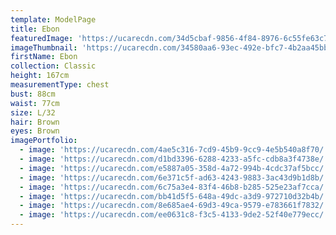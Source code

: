 ```yaml
---
template: ModelPage
title: Ebon
featuredImage: 'https://ucarecdn.com/34d5cbaf-9856-4f84-8976-6c55fe63c780/'
imageThumbnail: 'https://ucarecdn.com/34580aa6-93ec-492e-bfc7-4b2aa45bb46d/'
firstName: Ebon
collection: Classic
height: 167cm
measurementType: chest
bust: 88cm
waist: 77cm
size: L/32
hair: Brown
eyes: Brown
imagePortfolio:
  - image: 'https://ucarecdn.com/4ae5c316-7cd9-45b9-9cc9-4e5b540a8f70/'
  - image: 'https://ucarecdn.com/d1bd3396-6288-4233-a5fc-cdb8a3f4738e/'
  - image: 'https://ucarecdn.com/e5887a05-358d-4a72-994b-4cdc37af5bcc/'
  - image: 'https://ucarecdn.com/6e371c5f-ad63-4243-9883-3ac43d9b1d8b/'
  - image: 'https://ucarecdn.com/6c75a3e4-83f4-46b8-b285-525e23af7cca/'
  - image: 'https://ucarecdn.com/bb41d5f5-648a-49dc-a3d9-972710d32b4b/'
  - image: 'https://ucarecdn.com/8e685ae4-69d3-49ca-9579-e783661f7832/'
  - image: 'https://ucarecdn.com/ee0631c8-f3c5-4133-9de2-52f40e779ecc/'
---
```


